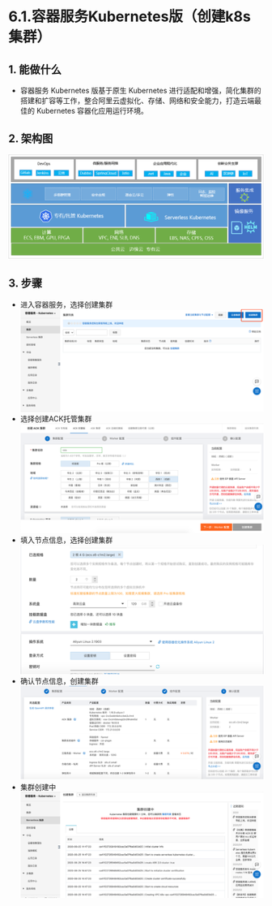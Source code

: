 
# 6.1.容器服务Kubernetes版（创建k8s集群）
## 1. 能做什么
  - 容器服务 Kubernetes 版基于原生 Kubernetes 进行适配和增强，简化集群的搭建和扩容等工作，整合阿里云虚拟化、存储、网络和安全能力，打造云端最佳的 Kubernetes 容器化应用运行环境。

## 2. 架构图
![](assets/6.1.app-vpc-cc414a1b.png)
## 3. 步骤
  - 进入容器服务，选择创建集群
  ![](assets/6.1.app-vpc-7f5a405f.png)
  - 选择创建ACK托管集群
  ![](assets/6.1.app-vpc-20cd37e1.png)
  - 填入节点信息，选择创建集群
  ![](assets/6.1.app-vpc-07ddb9c5.png)
  - 确认节点信息，创建集群
  ![](assets/6.1.app-vpc-919e2f5b.png)
  - 集群创建中
  ![](assets/6.1.app-vpc-5b85d130.png)
